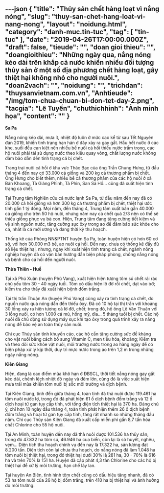 ---json
{
    "title": "Thủy sản chết hàng loạt vì nắng nóng",
    "slug": "thuy-san-chet-hang-loat-vi-nang-nong",
    "layout": "noidung.html",
    "category": "danh-muc.tin-tuc",
    "tag": [
        "tin-tuc"
    ],
    "date": "2019-04-26T17:00:00.000Z",
    "draft": false,
    "tieude": "",
    "doan gioi thieu": "",
    "doangioithieu": "Những ngày qua, nắng nóng kéo dài trên khắp cả nước khiến nhiều đối tượng thủy sản ở một số địa phương chết hàng loạt, gây thiệt hại không nhỏ cho người nuôi.",
    "doan2vach": "",
    "noidung": "",
    "trichdan": "thuysanvietnam.com.vn",
    "Anhtieude": "/img/tom-chua-chuan-bi-don-tet-day-2.png",
    "tacgia": "Lê Tuyến",
    "chuthichhinh": "Ảnh minh họa",
    "__content__": ""
}
---
<p><strong>Sa Pa</strong></p>

<p>Nắng n&oacute;ng k&eacute;o d&agrave;i, mưa &iacute;t, nhiệt độ lu&ocirc;n ở mức cao kể từ sau Tết Nguy&ecirc;n đ&aacute;n 2019, khiến t&igrave;nh trạng hạn h&aacute;n ở đ&acirc;y xảy ra gay gắt. Hầu hết nước ở c&aacute;c khe, suối đều cạn kiệt n&ecirc;n nhiều bể nu&ocirc;i c&aacute; hồi thiếu nước trầm trọng, c&aacute;c hộ nu&ocirc;i phải t&aacute;i sử dụng nước theo kiểu quay v&ograve;ng, chất lượng nước kh&ocirc;ng đảm bảo dẫn đến t&igrave;nh trạng c&aacute; bị chết.</p>

<p>Trang trại nu&ocirc;i c&aacute; hồi ở khu vực Th&aacute;c Bạc của &ocirc;ng Trần Chung Hưng, từ đầu th&aacute;ng 4 đến nay c&oacute; 33.000 c&aacute; giống v&agrave; 200 kg c&aacute; thương phẩm bị chết. &Ocirc;ng Hưng cho biết th&ecirc;m, nhiều bể c&aacute; thương phẩm của c&aacute;c hộ nu&ocirc;i ở x&atilde; Bản Khoang, Tả Gi&agrave;ng Ph&igrave;nh, Tả Ph&igrave;n, San Sả Hồ&hellip; cũng đ&atilde; xuất hiện t&igrave;nh trạng c&aacute; chết.</p>

<p>Tại Trung t&acirc;m Nghi&ecirc;n cứu c&aacute; nước lạnh Sa Pa, từ đầu năm đến nay đ&atilde; c&oacute; 20.000 c&aacute; hồi giống v&agrave; hơn 300 kg c&aacute; thương phẩm bị chết, thiệt hại ước t&iacute;nh gần 1 tỷ đồng. Mọi năm, đến th&aacute;ng 4, Trung t&acirc;m xuất b&aacute;n gần 40.000 c&aacute; giống cho tr&ecirc;n 50 hộ nu&ocirc;i, nhưng năm nay c&aacute; chết qu&aacute; 2/3 n&ecirc;n c&oacute; thể sẽ thiếu giống phục vụ b&agrave; con. Hiện, Trung t&acirc;m đang tăng cường tiết kiệm v&agrave; vệ sinh nguồn nước, tăng cường sục &ocirc;xy trong ao để đảm bảo sức khỏe cho c&aacute;, nhất l&agrave; c&aacute; mới ương v&agrave; đang thời kỳ thu hoạch.</p>

<p>Thống k&ecirc; của Ph&ograve;ng NN&amp;PTNT huyện Sa Pa, to&agrave;n huyện hiện c&oacute; hơn 60 cơ sở, với hơn 30.000 m3 bể, ao nu&ocirc;i c&aacute; hồi. Đến nay, chưa c&oacute; thống k&ecirc; đầy đủ số liệu thiệt hại, nhưng, ngay khi xuất hiện t&igrave;nh trạng c&aacute; chết, ng&agrave;nh n&ocirc;ng nghiệp huyện đ&atilde; c&oacute; văn bản hướng dẫn biện ph&aacute;p ph&ograve;ng, chống nắng n&oacute;ng v&agrave; bệnh cho c&aacute; hồi đến người nu&ocirc;i.</p>

<p><strong>Thừa Thi&ecirc;n - Huế</strong></p>

<p>Tại x&atilde; Ph&uacute; Xu&acirc;n (huyện Ph&uacute; Vang), xuất hiện hiện tượng t&ocirc;m s&uacute; chết rải r&aacute;c chủ yếu t&ocirc;m 30 - 40 ng&agrave;y tuổi. T&ocirc;m c&oacute; dấu hiện lờ đờ rồi chết, dạt v&agrave;o bờ; kiểm tra cho thấy đ&atilde; xuất hiện bệnh đốm trắng.</p>

<p>Tại thị trấn Thuận An (huyện Ph&uacute; Vang) cũng xảy ra t&igrave;nh trạng c&aacute; chết, do nguồn nước qu&aacute; n&oacute;ng dẫn đến thiếu &ocirc;xy. Đ&atilde; c&oacute; 10 hộ tại thị trấn với khoảng 30 lồng xảy ra hiện tượng c&aacute; lờ đờ, chết; trong đ&oacute;, hộ &ocirc;ng L&ecirc; Văn Thuận với 3 lồng nu&ocirc;i, c&oacute; hơn 1.000 c&aacute; m&uacute;, hồng mỹ, d&igrave;a&hellip; 5 th&aacute;ng tuổi bị chết. C&aacute;c hộ nu&ocirc;i đ&atilde; chủ động sử dụng m&aacute;y sục kh&iacute; tạo &ocirc;xy trong qu&aacute; tr&igrave;nh xảy ra nắng n&oacute;ng để bảo vệ an to&agrave;n thủy sản nu&ocirc;i.</p>

<p>Chi cục Thủy sản tỉnh khuyến c&aacute;o, c&aacute;c hộ cần tăng cường sức đề kh&aacute;ng cho vật nu&ocirc;i bằng c&aacute;ch bổ sung Vitamin C, men ti&ecirc;u h&oacute;a, kho&aacute;ng; Kiểm tra v&agrave; theo d&otilde;i sức khỏe vật nu&ocirc;i, m&ocirc;i trường nước trong ao h&agrave;ng ng&agrave;y để c&oacute; biện ph&aacute;p xử l&yacute; kịp thời, duy tr&igrave; mực nước trong ao tr&ecirc;n 1,2 m trong những ng&agrave;y nắng n&oacute;ng.</p>

<p><strong>Ki&ecirc;n Giang</strong></p>

<p>Hiện, đang l&agrave; cao điểm m&ugrave;a kh&ocirc; hạn ở ĐBSCL, thời tiết nắng n&oacute;ng gay gắt k&eacute;o d&agrave;i, ch&ecirc;nh lệch nhiệt độ ng&agrave;y v&agrave; đ&ecirc;m lớn, c&ugrave;ng đ&oacute; l&agrave; việc xuất hiện mưa tr&aacute;i m&ugrave;a khiến t&ocirc;m nu&ocirc;i bị sốc m&ocirc;i trường v&agrave; dịch bệnh.</p>

<p>Tại Ki&ecirc;n Giang, t&iacute;nh đến giữa th&aacute;ng 4, to&agrave;n tỉnh đ&atilde; thả nu&ocirc;i được 119.461 ha t&ocirc;m nu&ocirc;i nước lợ, trong đ&oacute; đ&atilde; ph&aacute;t hiện 61 ổ dịch bệnh đốm trắng v&agrave; 12 ổ dịch hoại tử gan tụy cấp t&iacute;nh, với tổng diện t&iacute;ch thiệt hại l&agrave; 370 ha. Đ&aacute;ng ch&uacute; &yacute;, chỉ hơn 10 ng&agrave;y đầu th&aacute;ng 4, to&agrave;n tỉnh ph&aacute;t hiện th&ecirc;m 26 ổ dịch bệnh đốm trắng v&agrave; hoại tử gan tụy cấp t&iacute;nh, tăng rất nhanh so những th&aacute;ng đầu năm. Chi cục Thủy sản Ki&ecirc;n Giang đ&atilde; xuất cấp miễn ph&iacute; gần 8,7 tấn h&oacute;a chất Chlorine cho 55 hộ nu&ocirc;i.</p>

<p>Tại An Minh, to&agrave;n huyện đến nay đ&atilde; thả nu&ocirc;i được 101.536 ha thủy sản, trong đ&oacute; 47.832 ha t&ocirc;m s&uacute;, 46.946 ha cua biển, c&ograve;n lại l&agrave; s&ograve; huyết, ngh&ecirc;u, vẹm&hellip; Diện t&iacute;ch thu hoạch ch&iacute;nh vụ đến nay l&agrave; 17.322 ha, sản lượng đạt 8.200 tấn. Diện t&iacute;ch c&ograve;n lại chưa thu hoạch, do nắng n&oacute;ng đ&atilde; l&agrave;m 1.048 ha t&ocirc;m nu&ocirc;i bị thiệt hại, trong đ&oacute; thiệt hại dưới 30% l&agrave; 281 ha, 30 - 70% l&agrave; 616 ha v&agrave; tr&ecirc;n 70% l&agrave; 151 ha. Huyện đ&atilde; cấp ph&aacute;t 4,3 tấn Chlorine cho c&aacute;c hộ bị thiệt hại để xử l&yacute; m&ocirc;i trường, hạn chế l&acirc;y lan.</p>

<p>Tại huyện An Bi&ecirc;n, t&igrave;nh h&igrave;nh t&ocirc;m chết cũng c&oacute; dấu hiệu tăng nhanh, đ&atilde; c&oacute; 53 ha t&ocirc;m nu&ocirc;i của 26 hộ bị đốm trắng, tr&ecirc;n 410 ha bị thiệt hại v&agrave; ảnh hưởng do m&ocirc;i trường.</p>

